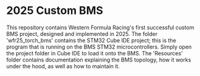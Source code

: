 # 2025 Custom BMS
This repository contains Western Formula Racing's first successful custom BMS project, designed and implemented in 2025. The folder 'wfr25_torch_bms' contains the STM32 Cube IDE project; this is the program that is running on the BMS STM32 microcontrollers. Simply open the project folder in Cube IDE to load it onto the BMS. The 'Resources' folder contains documentation explaining the BMS topology, how it works under the hood, as well as how to maintain it.

